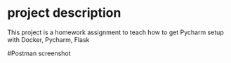 # project description
This project is a homework assignment to teach how to get Pycharm setup with Docker, Pycharm, Flask

#Postman screenshot
